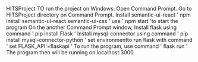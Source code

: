  HITSProject
 TO run the project on Windows:
 Open Command Prompt. Go to HITSProject directory on Command Prompt.
 Install semantic-ui-react ' npm install semantic-ui-react semantic-ui-css ' 
 use ' npm start 'to start the program
 On the another Command Prompt window,
 Install flask using command ' pip install Flask '
 Install mysql-connector using command ' pip install mysql-connector-python '
 set environmentto run flask with command ' set FLASK_API'=flaskapi '
 To run the program, use command ' flask run '
 The program then will be running on localhost:3000
